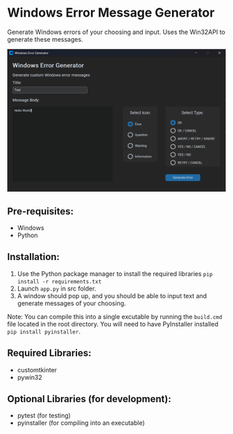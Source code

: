 # Windows Error Message Generator
Generate Windows errors of your choosing and input. Uses the Win32API to generate these messages. 

![Main App](images/Demo1.png?raw=true)

## Pre-requisites:
- Windows
- Python

## Installation:
1. Use the Python package manager to install the required libraries ```pip install -r requirements.txt```
2. Launch ```app.py``` in src folder.
3. A window should pop up, and you should be able to input text and generate messages of your choosing.

Note: You can compile this into a single excutable by running the ```build.cmd``` file located in the root directory. You will need to have PyInstaller installed ```pip install pyinstaller```.

## Required Libraries:
- customtkinter
- pywin32

## Optional Libraries (for development):
- pytest (for testing)
- pyinstaller (for compiling into an executable)
